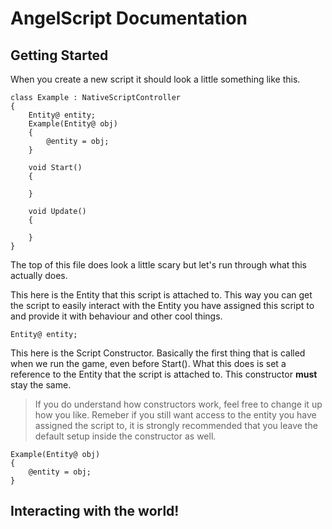 # **AngelScript Documentation**

## **Getting Started**

When you create a new script it should look a little something like this.

```AngelScript
class Example : NativeScriptController
{
	Entity@ entity;
	Example(Entity@ obj)
	{
		@entity = obj;
	}

    void Start()
    {

    }

    void Update()
    {

    }
}
```
The top of this file does look a little scary but let's run through what this actually does.

This here is the Entity that this script is attached to. This way you can get the script to easily
interact with the Entity you have assigned this script to and provide it with behaviour and other
cool things.

```AngelScript
Entity@ entity;
```
This here is the Script Constructor. Basically the first thing that is called when we run the game, even before
Start(). What this does is set a reference to the Entity that the script is attached to. This constructor **must**
stay the same.
> If you do understand how constructors work, feel free to change it up how you like. Remeber if you still want
> access to the entity you have assigned the script to, it is strongly recommended that you leave the default setup
> inside the constructor as well.

```AngelScript
Example(Entity@ obj)
{
	@entity = obj;
}
```

## **Interacting with the world!**

